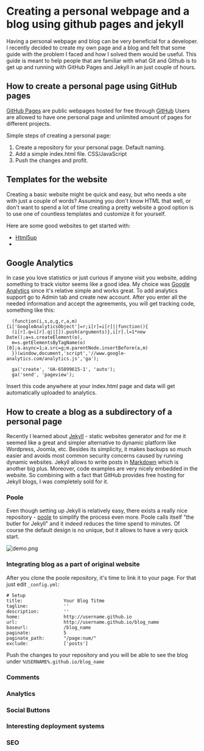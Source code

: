 Creating a personal webpage and a blog using github pages and jekyll
===

Having a personal webpage and blog can be very beneficial for a developer. I recently decided to create my own page and a blog and felt that some guide with the problem I faced and how I solved them would be useful. This guide is meant to help people that are familiar with what Git and Github is to get up and running with GitHub Pages and Jekyll in an just couple of hours.

How to create a personal page using GitHub pages
---

[GitHub Pages](https://pages.github.com/) are public webpages hosted for free through [GitHub](https://github.com) Users are allowed to have one personal page and unlimited amount of pages for different projects.

Simple steps of creating a personal page:

1. Create a repository for your personal page. Default naming.
2. Add a simple index.html file. CSS/JavaScript
3. Push the changes and profit.

Templates for the website
---

Creating a basic website might be quick and easy, but who needs a site with just a couple of words? Assuming you don't know HTML that well, or don't want to spend a lot of time creating a pretty website a good option is to use one of countless templates and customize it for yourself.

Here are some good websites to get started with:

* [Html5up](https://html5up.net)
*

Google Analytics
---

In case you love statistics or just curious if anyone visit you website, adding something to track visitor seems like a good idea. My choice was [Google Analytics](http://www.google.com/analytics/) since it's relative simple and works great. To add analytics support go to Admin tab and create new account. After you enter all the needed information and accept the agreements, you will get tracking code, something like this:

```
  (function(i,s,o,g,r,a,m){i['GoogleAnalyticsObject']=r;i[r]=i[r]||function(){
  (i[r].q=i[r].q||[]).push(arguments)},i[r].l=1*new Date();a=s.createElement(o),
  m=s.getElementsByTagName(o)[0];a.async=1;a.src=g;m.parentNode.insertBefore(a,m)
  })(window,document,'script','//www.google-analytics.com/analytics.js','ga');

  ga('create', 'UA-65099615-1', 'auto');
  ga('send', 'pageview');
```

Insert this code anywhere at your index.html page and data will get automatically uploaded to analytics.

How to create a blog as a subdirectory of a personal page
---

Recently I learned about [Jekyll](http://jekyllrb.com/) - static websites generator and for me it seemed like a great and simpler alternative to dynamic platform like Wordpress, Joomla, etc. Besides its simplicity, it makes backups so much easier and avoids most common security concerns caused by running dynamic websites. Jekyll allows to write posts in [Markdown](https://en.wikipedia.org/wiki/Markdown) which is another big plus. Moreover, code examples are very nicely embedded in the website. So combining with a fact that GitHub provides free hosting for Jekyll blogs, I was completely sold for it.

### Poole

Even though setting up Jekyll is relatively easy, there exists a really nice repository - [poole](https://github.com/poole/poole) to simplify the process even more. Poole calls itself "the butler for Jekyll" and it indeed reduces the time spend to minutes. Of course the default design is no unique, but it allows to have a very quick start.

![demo.png]()


### Integrating blog as a part of original website

After you clone the poole repository, it's time to link it to your page. For that just edit `_config.yml`:

```
# Setup
title:               Your Blog Titme
tagline:             ''
description:         ''
home:                http://username.github.io
url:                 http://username.github.io/blog_name
baseurl:             /blog_name
paginate:            5
paginate_path:       "/page:num/"
exclude:             ['posts']
```

Push the changes to your repository and you will be able to see the blog under `%USERNAME%.github.io/blog_name`
### Comments

### Analytics

### Social Buttons

### Interesting deployment systems

### SEO
